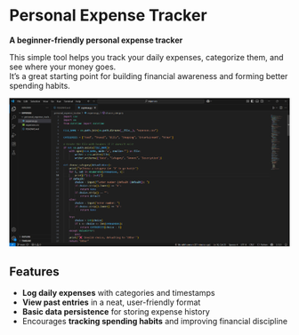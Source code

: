 # Personal Expense Tracker

**A beginner-friendly personal expense tracker**

This simple tool helps you track your daily expenses, categorize them, and see where your money goes.  
It’s a great starting point for building financial awareness and forming better spending habits.


![Screenshot](Images/Preview.png)



## Features
- **Log daily expenses** with categories and timestamps  
- **View past entries** in a neat, user-friendly format  
- **Basic data persistence** for storing expense history  
- Encourages **tracking spending habits** and improving financial discipline  
